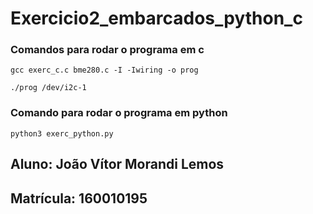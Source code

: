# Exercicio2_embarcados_python_c


### Comandos para rodar o programa em c

```
gcc exerc_c.c bme280.c -I -Iwiring -o prog
```
```
./prog /dev/i2c-1
```

### Comando para rodar o programa em python

```
python3 exerc_python.py
```

## Aluno: João Vítor Morandi Lemos
## Matrícula: 160010195